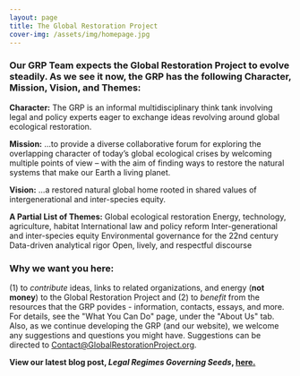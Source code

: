 ```yaml
---
layout: page
title: The Global Restoration Project
cover-img: /assets/img/homepage.jpg
---
```

### Our GRP Team expects the Global Restoration Project to evolve steadily.  As we see it now, the GRP has the following Character, Mission, Vision, and Themes:
 
**Character:** The GRP is an informal multidisciplinary think tank involving legal and policy experts eager to exchange ideas revolving around global ecological restoration.
 
**Mission:** ...to provide a diverse collaborative forum for exploring the overlapping character of today’s global ecological crises by welcoming multiple points of view – with the aim of finding ways to restore the natural systems that make our Earth a living planet.
 
**Vision:** ...a restored natural global home rooted in shared values of intergenerational and inter-species equity.
 
**A Partial List of Themes:**
  Global ecological restoration
  Energy, technology, agriculture, habitat
  International law and policy reform
  Inter-generational and inter-species equity
  Environmental governance for the 22nd century
  Data-driven analytical rigor
  Open, lively, and respectful discourse

### Why we want you here:

(1) to *contribute* ideas, links to related organizations, and energy (**not money**) to the Global Restoration Project and (2) to *benefit* from the resources that the GRP povides - information, contacts, essays, and more.  For details, see the "What You Can Do" page, under the "About Us" tab. Also, as we continue developing the GRP (and our website), we welcome any suggestions and questions you might have.  Suggestions can be directed to Contact@GlobalRestorationProject.org.

**View our latest blog post, *Legal Regimes Governing Seeds*, [here.](https://globalrestorationproject.org/2021-04-30-legal-seed-regimes/)**






